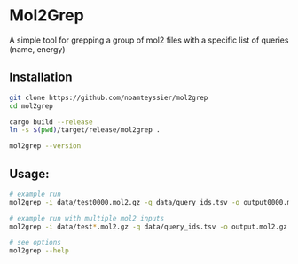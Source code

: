 # Mol2Grep

A simple tool for grepping a group of mol2 files with a specific list of queries (name, energy)

## Installation
```bash
git clone https://github.com/noamteyssier/mol2grep
cd mol2grep

cargo build --release
ln -s $(pwd)/target/release/mol2grep .

mol2grep --version
```

## Usage:
```bash
# example run 
mol2grep -i data/test0000.mol2.gz -q data/query_ids.tsv -o output0000.mol2.gz

# example run with multiple mol2 inputs
mol2grep -i data/test*.mol2.gz -q data/query_ids.tsv -o output.mol2.gz

# see options
mol2grep --help
```
